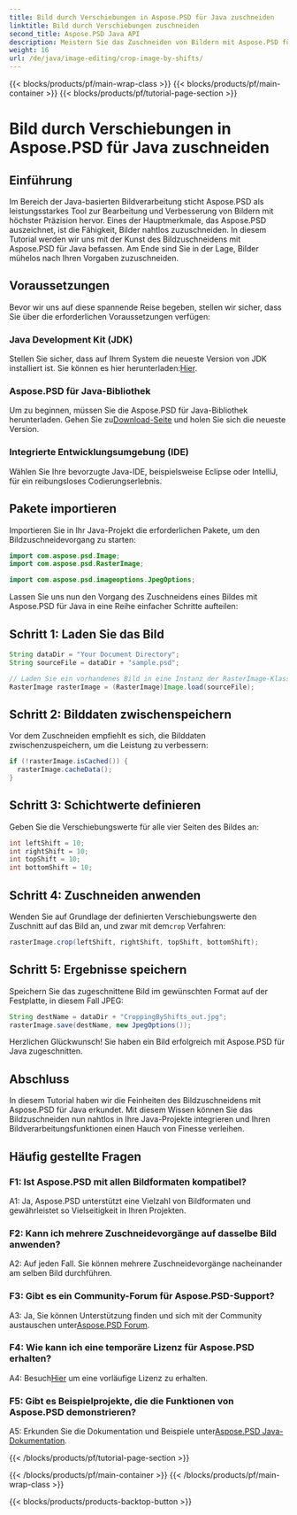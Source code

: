 ```yaml
---
title: Bild durch Verschiebungen in Aspose.PSD für Java zuschneiden
linktitle: Bild durch Verschiebungen zuschneiden
second_title: Aspose.PSD Java API
description: Meistern Sie das Zuschneiden von Bildern mit Aspose.PSD für Java. Ein umfassendes Tutorial zur nahtlosen Bildbearbeitung.
weight: 16
url: /de/java/image-editing/crop-image-by-shifts/
---
```


{{< blocks/products/pf/main-wrap-class >}}
{{< blocks/products/pf/main-container >}}
{{< blocks/products/pf/tutorial-page-section >}}

# Bild durch Verschiebungen in Aspose.PSD für Java zuschneiden

## Einführung

Im Bereich der Java-basierten Bildverarbeitung sticht Aspose.PSD als leistungsstarkes Tool zur Bearbeitung und Verbesserung von Bildern mit höchster Präzision hervor. Eines der Hauptmerkmale, das Aspose.PSD auszeichnet, ist die Fähigkeit, Bilder nahtlos zuzuschneiden. In diesem Tutorial werden wir uns mit der Kunst des Bildzuschneidens mit Aspose.PSD für Java befassen. Am Ende sind Sie in der Lage, Bilder mühelos nach Ihren Vorgaben zuzuschneiden.

## Voraussetzungen

Bevor wir uns auf diese spannende Reise begeben, stellen wir sicher, dass Sie über die erforderlichen Voraussetzungen verfügen:

### Java Development Kit (JDK)

 Stellen Sie sicher, dass auf Ihrem System die neueste Version von JDK installiert ist. Sie können es hier herunterladen:[Hier](https://www.oracle.com/java/technologies/javase-downloads.html).

### Aspose.PSD für Java-Bibliothek

 Um zu beginnen, müssen Sie die Aspose.PSD für Java-Bibliothek herunterladen. Gehen Sie zu[Download-Seite](https://releases.aspose.com/psd/java/) und holen Sie sich die neueste Version.

### Integrierte Entwicklungsumgebung (IDE)

Wählen Sie Ihre bevorzugte Java-IDE, beispielsweise Eclipse oder IntelliJ, für ein reibungsloses Codierungserlebnis.

## Pakete importieren

Importieren Sie in Ihr Java-Projekt die erforderlichen Pakete, um den Bildzuschneidevorgang zu starten:

```java
import com.aspose.psd.Image;
import com.aspose.psd.RasterImage;

import com.aspose.psd.imageoptions.JpegOptions;
```

Lassen Sie uns nun den Vorgang des Zuschneidens eines Bildes mit Aspose.PSD für Java in eine Reihe einfacher Schritte aufteilen:

## Schritt 1: Laden Sie das Bild

```java
String dataDir = "Your Document Directory";
String sourceFile = dataDir + "sample.psd";

// Laden Sie ein vorhandenes Bild in eine Instanz der RasterImage-Klasse
RasterImage rasterImage = (RasterImage)Image.load(sourceFile);
```

## Schritt 2: Bilddaten zwischenspeichern

Vor dem Zuschneiden empfiehlt es sich, die Bilddaten zwischenzuspeichern, um die Leistung zu verbessern:

```java
if (!rasterImage.isCached()) {
  rasterImage.cacheData();
}
```

## Schritt 3: Schichtwerte definieren

Geben Sie die Verschiebungswerte für alle vier Seiten des Bildes an:

```java
int leftShift = 10;
int rightShift = 10;
int topShift = 10;
int bottomShift = 10;
```

## Schritt 4: Zuschneiden anwenden

 Wenden Sie auf Grundlage der definierten Verschiebungswerte den Zuschnitt auf das Bild an, und zwar mit dem`crop` Verfahren:

```java
rasterImage.crop(leftShift, rightShift, topShift, bottomShift);
```

## Schritt 5: Ergebnisse speichern

Speichern Sie das zugeschnittene Bild im gewünschten Format auf der Festplatte, in diesem Fall JPEG:

```java
String destName = dataDir + "CroppingByShifts_out.jpg";
rasterImage.save(destName, new JpegOptions());
```

Herzlichen Glückwunsch! Sie haben ein Bild erfolgreich mit Aspose.PSD für Java zugeschnitten.

## Abschluss

In diesem Tutorial haben wir die Feinheiten des Bildzuschneidens mit Aspose.PSD für Java erkundet. Mit diesem Wissen können Sie das Bildzuschneiden nun nahtlos in Ihre Java-Projekte integrieren und Ihren Bildverarbeitungsfunktionen einen Hauch von Finesse verleihen.

## Häufig gestellte Fragen

### F1: Ist Aspose.PSD mit allen Bildformaten kompatibel?

A1: Ja, Aspose.PSD unterstützt eine Vielzahl von Bildformaten und gewährleistet so Vielseitigkeit in Ihren Projekten.

### F2: Kann ich mehrere Zuschneidevorgänge auf dasselbe Bild anwenden?

A2: Auf jeden Fall. Sie können mehrere Zuschneidevorgänge nacheinander am selben Bild durchführen.

### F3: Gibt es ein Community-Forum für Aspose.PSD-Support?

 A3: Ja, Sie können Unterstützung finden und sich mit der Community austauschen unter[Aspose.PSD Forum](https://forum.aspose.com/c/psd/34).

### F4: Wie kann ich eine temporäre Lizenz für Aspose.PSD erhalten?

 A4: Besuch[Hier](https://purchase.aspose.com/temporary-license/) um eine vorläufige Lizenz zu erhalten.

### F5: Gibt es Beispielprojekte, die die Funktionen von Aspose.PSD demonstrieren?

 A5: Erkunden Sie die Dokumentation und Beispiele unter[Aspose.PSD Java-Dokumentation](https://reference.aspose.com/psd/java/).

{{< /blocks/products/pf/tutorial-page-section >}}

{{< /blocks/products/pf/main-container >}}
{{< /blocks/products/pf/main-wrap-class >}}

{{< blocks/products/products-backtop-button >}}

